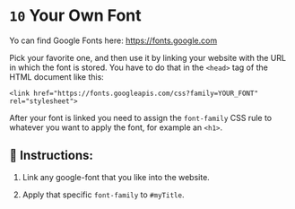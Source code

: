 # `10` Your Own Font

Yo can find Google Fonts here: https://fonts.google.com

Pick your favorite one, and then use it by linking your website with the URL in which the font is stored. You have to do that in the `<head>` tag of the HTML document like this:

```Plain/Text
<link href="https://fonts.googleapis.com/css?family=YOUR_FONT" rel="stylesheet">
```

After your font is linked you need to assign the `font-family` CSS rule to whatever you want to apply the font, for example an `<h1>`.

## 📝 Instructions:

1. Link any google-font that you like into the website.

2. Apply that specific `font-family` to `#myTitle`.

